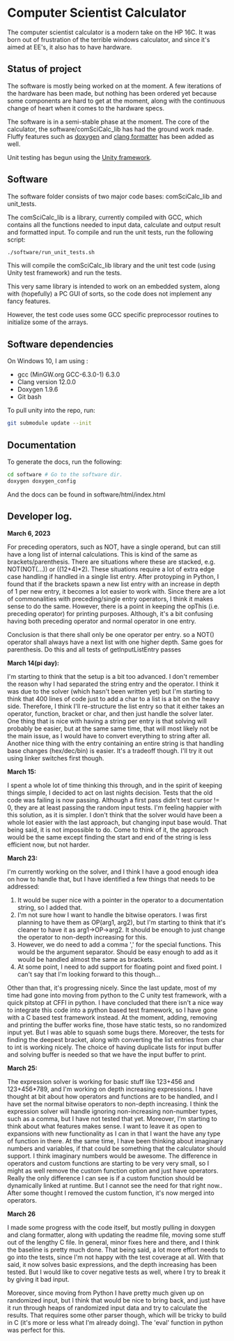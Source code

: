 # Computer Scientist Calculator

The computer scientist calculator is a modern take on the HP 16C. 
It was born out of frustration of the terrible windows calculator, 
and since it's aimed at EE's, it also has to have hardware. 

## Status of project
The software is mostly being worked on at the moment. A few iterations 
of the hardware has been made, but nothing has been ordered yet because some components are hard to get at the moment, along with the continuous change of heart when it comes to the hardware specs. 

The software is in a semi-stable phase at the moment. The core of the 
calculator, the software/comSciCalc_lib has had the ground work made. 
Fluffy features such as [doxygen](https://www.doxygen.nl/) and 
[clang formatter](https://clang.llvm.org/docs/ClangFormat.html) has been added as well. 

Unit testing has begun using the [Unity framework](https://github.com/ThrowTheSwitch/Unity). 

## Software

The software folder consists of two major code bases: comSciCalc_lib and unit_tests. 

The comSciCalc_lib is a library, currently compiled with GCC, which contains all the 
functions needed to input data, calculate and output result and formatted input. To 
compile and run the unit tests, run the following script:
```bash
./software/run_unit_tests.sh
```
This will compile the comSciCalc_lib library and the unit test code (using Unity test framework) and run the tests. 

This very same library is intended to work on an embedded system, along with (hopefully) a 
PC GUI of sorts, so the code does not implement any fancy features. 

However, the test code uses some GCC specific preprocessor routines to initialize some of 
the arrays. 
## Software dependencies
On Windows 10, I am using :
* gcc (MinGW.org GCC-6.3.0-1) 6.3.0
* Clang version 12.0.0
* Doxygen 1.9.6
* Git bash

To pull unity into the repo, run:
```bash
git submodule update --init
```
## Documentation
To generate the docs, run the following:
```bash
cd software # Go to the software dir. 
doxygen doxygen_config
```
And the docs can be found in software/html/index.html
## Developer log.
**March 6, 2023**

For preceding operators, such as NOT, have a single operand,
but can still have a long list of internal calculations.
This is kind of the same as brackets/parenthesis.
There are situations where these are stacked, e.g.
NOT(NOT(...)) or ((12+4)*2).
These situations require a lot of extra edge case handling
if handled in a single list entry.
After protoyping in Python, I found that if the brackets
spawn a new list entry with an increase in depth of 1 per new entry,
it becomes a lot easier to work with.
Since there are a lot of commonalities with preceding/single entry operators,
I think it makes sense to do the same. However, there is a point in keeping
the opThis (i.e. preceding operator) for printing purposes. Although, it's a
bit confusing having both preceding operator and normal operator in one
entry.

Conclusion is that there shall only be one operator per entry.
so a NOT() operator shall always have a next list with one higher depth.
Same goes for parenthesis. Do this and all tests of getInputListEntry passes

**March 14(pi day):**

I'm starting to think that the setup is a bit too advanced.
I don't remember the reason why I had separated the string entry and
the operator. I think it was due to the solver (which hasn't been written
yet) but I'm starting to think that 400 lines of code just to add a char
to a list is a bit on the heavy side. Therefore, I think I'll re-structure
the list entry so that it either takes an operator, function, bracket or
char, and then just handle the solver later. One thing that is nice with
having a string per entry is that solving will probably be easier, but at
the same same time, that will most likely not be the main issue, as I would
have to convert everything to string after all.
Another nice thing with the entry containing an entire string is that
handling base changes (hex/dec/bin) is easier.
It's a tradeoff though. I'll try it out using linker switches first though.


**March 15:**

I spent a whole lot of time thinking this through, and in the spirit of
keeping things simple, I decided to act on last nights decision.
Tests that the old code was failing is now passing. Although a first
pass didn't test cursor != 0, they are at least passing the random input
tests. I'm feeling happier with this solution, as it is simpler. I don't
think that the solver would have been a whole lot easier with the last
approach, but changing input base would. That being said, it is not
impossible to do. Come to think of it, the approach would be the same except
finding the start and end of the string is less efficient now, but not
harder.

**March 23:**

I'm currently working on the solver, and I think I have a good enough idea
on how to handle that, but I have identified a few things that needs to be
addressed:
1. It would be super nice with a pointer in the operator to a documentation
   string, so I added that.
2. I'm not sure how I want to handle the bitwise operators. I was first
   planning to have them as OP(arg1, arg2), but I'm starting to think
   that it's cleaner to have it as arg1->OP->arg2. It should be enough
   to just change the operator to non-depth increasing for this.
3. However, we do need to add a comma ',' for the special functions.
   This would be the argument separator. Should be easy enough to add
   as it would be handled almost the same as brackets.
4. At some point, I need to add support for floating point and fixed
   point. I can't say that I'm looking forward to this though...

Other than that, it's progressing nicely. Since the last update,
most of my time had gone into moving from python to the C unity test
framework, with a quick pitstop at CFFI in python.
I have concluded that there isn't a nice way to integrate this code into
a python based test framework, so I have gone with a C based test
framework instead.
At the moment, adding, removing and printing the buffer works fine,
those have static tests, so no randomized input yet.
But I was able to squash some bugs there. Moreover, the tests for
finding the deepest bracket, along with converting the list entries
from char to int is working nicely. The choice of having duplicate
lists for input buffer and solving buffer is needed so that we have
the input buffer to print.

**March 25:**

The expression solver is working for basic stuff like 123+456 and
123+456*789, and I'm working on depth increasing expressions.
I have thought at bit about how operators and functions are to be
handled, and I have set the normal bitwise operators to non-depth
increasing.
I think the expression solver will handle ignoring non-increasing
non-number types, such as a comma, but I have not tested that yet.
Moreover, I'm starting to think about what features makes sense.
I want to leave it as open to expansions with new functionality as I can
in that I want the have any type of function in there.
At the same time, I have been thinking about imaginary numbers and
variables, if that could be something that the calculator should support.
I think imaginary numbers would be awesome.
The difference in operators and custom functions are starting to
be very very small, so I might as well remove the custom function option
and just have operators. Really the only difference I can see is if
a custom function should be dynamically linked at runtime. But I cannot
see the need for that right now..
After some thought I removed the custom function, it's now merged into
operators.

**March 26**

I made some progress with the code itself, but mostly pulling in doxygen and clang formatter, 
along with updating the readme file, moving some stuff out of the lengthy C file. 
In general, minor fixes here and there, and I think the baseline is pretty much done. 
That being said, a lot more effort needs to go into the tests, since I'm not happy with 
the test coverage at all. With that said, it now solves basic expressions, and the depth 
increasing has been tested. But I would like to cover negative tests as well, where I try 
to break it by giving it bad input. 

Moreover, since moving from Python I have pretty much given up on randomized input, but I 
think that would be nice to bring back, and just have it run through heaps of randomized 
input data and try to calculate the results. That requires some other parser though, which 
will be tricky to build in C (it's more or less what I'm already doing). The 'eval' function 
in python was perfect for this. 
